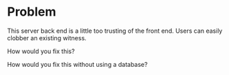 # Problem

This server back end is a little too trusting of the front end. Users can easily clobber an existing witness.

How would you fix this?

How would you fix this without using a database?
